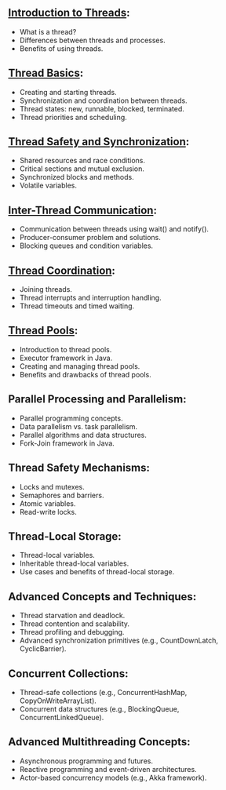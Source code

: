 ## [Introduction to Threads](src/main/java/com/clay/a_intro):

* What is a thread?
* Differences between threads and processes.
* Benefits of using threads.

## [Thread Basics](src/main/java/com/clay/b_thread_basics):

* Creating and starting threads.
* Synchronization and coordination between threads.
* Thread states: new, runnable, blocked, terminated.
* Thread priorities and scheduling.

## [Thread Safety and Synchronization](src/main/java/com/clay/c_thread_safety_synchronization):

* Shared resources and race conditions.
* Critical sections and mutual exclusion.
* Synchronized blocks and methods.
* Volatile variables.

## [Inter-Thread Communication](src/main/java/com/clay/d_inter_thread_communication):

* Communication between threads using wait() and notify().
* Producer-consumer problem and solutions.
* Blocking queues and condition variables.

## [Thread Coordination](src/main/java/com/clay/e_thread_coordination):

* Joining threads.
* Thread interrupts and interruption handling.
* Thread timeouts and timed waiting.

## [Thread Pools](src/main/java/com/clay/f_thread_pools):

* Introduction to thread pools.
* Executor framework in Java.
* Creating and managing thread pools.
* Benefits and drawbacks of thread pools.

## Parallel Processing and Parallelism:

* Parallel programming concepts.
* Data parallelism vs. task parallelism.
* Parallel algorithms and data structures.
* Fork-Join framework in Java.

## Thread Safety Mechanisms:

* Locks and mutexes.
* Semaphores and barriers.
* Atomic variables.
* Read-write locks.

## Thread-Local Storage:

* Thread-local variables.
* Inheritable thread-local variables.
* Use cases and benefits of thread-local storage.

## Advanced Concepts and Techniques:

* Thread starvation and deadlock.
* Thread contention and scalability.
* Thread profiling and debugging.
* Advanced synchronization primitives (e.g., CountDownLatch, CyclicBarrier).

## Concurrent Collections:

* Thread-safe collections (e.g., ConcurrentHashMap, CopyOnWriteArrayList).
* Concurrent data structures (e.g., BlockingQueue, ConcurrentLinkedQueue).

## Advanced Multithreading Concepts:

* Asynchronous programming and futures.
* Reactive programming and event-driven architectures.
* Actor-based concurrency models (e.g., Akka framework).
